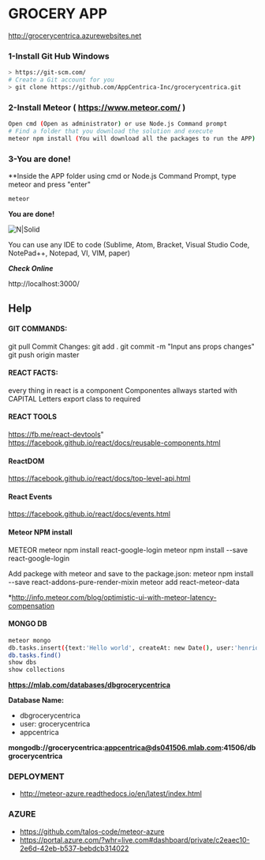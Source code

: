 # GROCERY APP
http://grocerycentrica.azurewebsites.net


### 1-Install Git Hub Windows
```sh
> https://git-scm.com/
# Create a Git account for you
> git clone https://github.com/AppCentrica-Inc/grocerycentrica.git
```

### 2-Install Meteor ( https://www.meteor.com/ )
```sh
Open cmd (Open as administrator) or use Node.js Command prompt
# Find a folder that you download the solution and execute
meteor npm install (You will download all the packages to run the APP)
```

### 3-You are done!
**Inside the APP folder using cmd or Node.js Command Prompt, type meteor and press "enter"
```sh
meteor
```
**You are done!**

![N|Solid](https://cdn-enterprise.discourse.org/meteor/uploads/default/original/2X/e/e94f3eb788bdc1902d209a52475c376f0178263b.JPG)


You can use any IDE to code (Sublime, Atom, Bracket, Visual Studio Code, NotePad++, Notepad, VI, VIM, paper)

***Check Online***

http://localhost:3000/


## Help
#### GIT COMMANDS:
git pull
Commit Changes:
git add .
git commit -m "Input ans props changes"
git push origin master



#### REACT FACTS:
every thing in react is a component
Componentes allways started with CAPITAL Letters
export class to required


#### REACT TOOLS
https://fb.me/react-devtools"
https://facebook.github.io/react/docs/reusable-components.html


#### ReactDOM
https://facebook.github.io/react/docs/top-level-api.html


#### React Events
https://facebook.github.io/react/docs/events.html


#### Meteor NPM install
METEOR 
meteor npm install react-google-login
meteor npm install --save react-google-login

Add packege with meteor and save to the package.json:
meteor npm install --save react-addons-pure-render-mixin
meteor add react-meteor-data

*http://info.meteor.com/blog/optimistic-ui-with-meteor-latency-compensation



#### MONGO DB
```sh
meteor mongo
db.tasks.insert({text:'Hello world', createAt: new Date(), user:'henrique.cabral' })
db.tasks.find()
show dbs
show collections
```
**https://mlab.com/databases/dbgrocerycentrica**
 
 **Database Name:**
 - dbgrocerycentrica
 - user: grocerycentrica
 - appcentrica

**mongodb://grocerycentrica:appcentrica@ds041506.mlab.com:41506/dbgrocerycentrica**

### DEPLOYMENT
- http://meteor-azure.readthedocs.io/en/latest/index.html

### AZURE

- https://github.com/talos-code/meteor-azure
- https://portal.azure.com/?whr=live.com#dashboard/private/c2eaec10-2e6d-42eb-b537-bebdcb314022

